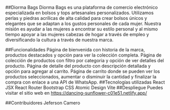 ##Diorma Bags
Diorma Bags es una plataforma de comercio electrónico especializada en bolsos y tops artesanales personalizados. Utilizamos perlas y piedras acrílicas de alta calidad para crear bolsos únicos y elegantes que se adaptan a los gustos personales de cada mujer. Nuestra misión es ayudar a las mujeres a encontrar su estilo personal y al mismo tiempo apoyar a las mujeres cabezas de hogar a través de empleo y diversificando la cultura a través de nuestra marca.

##Funcionalidades
Página de bienvenida con historia de la marca, productos destacados y opción para ver la colección completa.
Página de colección de productos con filtro por categoria y opción de ver detalles del producto.
Página de detalle del producto con descripción detallada y opción para agregar al carrito.
Página de carrito donde se pueden ver los productos seleccionados, aumentar o disminuir la cantidad y finalizar la compra con enlace a una API de WhatsApp.
##Tecnologías utilizadas
React JSX
React Router
Bootstrap
CSS
Atomic Design
Vite
##Despliegue
Puedes visitar el sitio web en https://dancing-sunflower-c01e51.netlify.app/

##Contribuidores
Jeferson Camero
